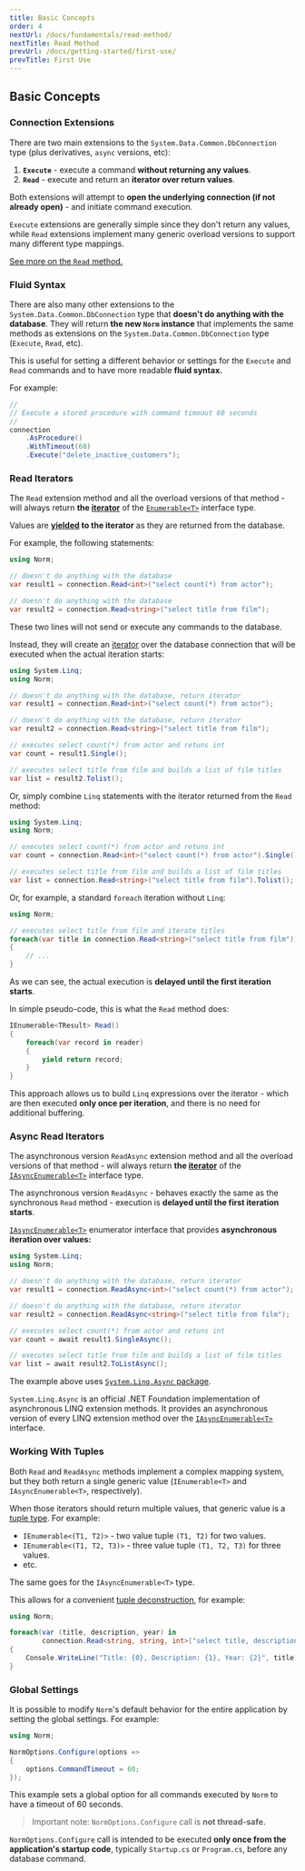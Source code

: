 ```yaml
---
title: Basic Concepts
order: 4
nextUrl: /docs/fundamentals/read-method/
nextTitle: Read Method
prevUrl: /docs/getting-started/first-use/
prevTitle: First Use
---
```


## Basic Concepts

### Connection Extensions

There are two main extensions to the `System.Data.Common.DbConnection` type (plus derivatives, `async` versions, etc):

1) **`Execute`** - execute a command **without returning any values**.
2) **`Read`** - execute and return an **iterator over return values**.

Both extensions will attempt to **open the underlying connection (if not already open)** - and initiate command execution.

`Execute` extensions are generally simple since they don't return any values, while `Read` extensions implement many generic overload versions to support many different type mappings.

[See more on the `Read` method.](/docs/fundamentals/read-method/)

### Fluid Syntax

There are also many other extensions to the `System.Data.Common.DbConnection` type that **doesn't do anything with the database**. They will return **the new `Norm` instance** that implements the same methods as extensions on the `System.Data.Common.DbConnection` type (`Execute`, `Read`, etc).

This is useful for setting a different behavior or settings for the `Execute` and `Read` commands and to have more readable **fluid syntax.** 

For example:

```csharp
//
// Execute a stored procedure with command timoout 60 seconds
//
connection
    .AsProcedure()
    .WithTimeout(60)
    .Execute("delete_inactive_customers");
```

### Read Iterators

The `Read` extension method and all the overload versions of that method - will always return **the [iterator](https://learn.microsoft.com/en-us/dotnet/csharp/iterators)** of the [`Enumerable<T>`](https://learn.microsoft.com/en-us/dotnet/api/system.collections.generic.ienumerable-1) interface type.

Values are **[yielded](https://learn.microsoft.com/en-us/dotnet/csharp/language-reference/statements/yield) to the iterator** as they are returned from the database.

For example, the following statements:

```csharp
using Norm;

// doesn't do anything with the database
var result1 = connection.Read<int>("select count(*) from actor");

// doesn't do anything with the database
var result2 = connection.Read<string>("select title from film");
```

These two lines will not send or execute any commands to the database. 

Instead, they will create an [iterator](https://learn.microsoft.com/en-us/dotnet/csharp/iterators) over the database connection that will be executed when the actual iteration starts:

```csharp
using System.Linq;
using Norm;

// doesn't do anything with the database, return iterator
var result1 = connection.Read<int>("select count(*) from actor");

// doesn't do anything with the database, return iterator
var result2 = connection.Read<string>("select title from film");

// executes select count(*) from actor and retuns int
var count = result1.Single();

// executes select title from film and builds a list of film titles
var list = result2.Tolist();
```

Or, simply combine `Linq` statements with the iterator returned from the `Read` method:

```csharp
using System.Linq;
using Norm;

// executes select count(*) from actor and retuns int
var count = connection.Read<int>("select count(*) from actor").Single();

// executes select title from film and builds a list of film titles
var list = connection.Read<string>("select title from film").Tolist();
```

Or, for example, a standard `foreach` iteration without `Linq`:

```csharp
using Norm;

// executes select title from film and iterate titles
foreach(var title in connection.Read<string>("select title from film"))
{
    // ...
}
```

As we can see, the actual execution is **delayed until the first iteration starts**. 

In simple pseudo-code, this is what the `Read` method does:


```csharp
IEnumerable<TResult> Read()
{
    foreach(var record in reader)
    {
        yield return record;
    }
}
```

This approach allows us to build `Linq` expressions over the iterator - which are then executed **only once per iteration**, and there is no need for additional buffering.

### Async Read Iterators

The asynchronous version `ReadAsync` extension method and all the overload versions of that method - will always return **the [iterator](https://learn.microsoft.com/en-us/dotnet/csharp/iterators)** of the [`IAsyncEnumerable<T>`](https://learn.microsoft.com/en-us/dotnet/api/system.collections.generic.iasyncenumerable-1) interface type.

The asynchronous version `ReadAsync` - behaves exactly the same as the synchronous `Read` method - execution is **delayed until the first iteration starts**. 
 
[`IAsyncEnumerable<T>`](https://learn.microsoft.com/en-us/dotnet/api/system.collections.generic.iasyncenumerable-1) enumerator interface that provides **asynchronous iteration over values:**

```csharp
using System.Linq;
using Norm;

// doesn't do anything with the database, return iterator
var result1 = connection.ReadAsync<int>("select count(*) from actor");

// doesn't do anything with the database, return iterator
var result2 = connection.ReadAsync<string>("select title from film");

// executes select count(*) from actor and retuns int
var count = await result1.SingleAsync();

// executes select title from film and builds a list of film titles
var list = await result2.ToListAsync();
```

The example above uses [`System.Linq.Async` package](https://www.nuget.org/packages/System.Linq.Async).

`System.Linq.Async` is an official .NET Foundation implementation of asynchronous LINQ extension methods. It provides an asynchronous version of every LINQ extension method over the [`IAsyncEnumerable<T>`](https://learn.microsoft.com/en-us/dotnet/api/system.collections.generic.iasyncenumerable-1) interface.

### Working With Tuples

Both `Read` and  `ReadAsync` methods implement a complex mapping system, but they both return a single generic value (`IEnumerable<T>` and `IAsyncEnumerable<T>`, respectively).

When those iterators should return multiple values, that generic value is a [tuple type](https://learn.microsoft.com/en-us/dotnet/csharp/language-reference/builtin-types/value-tuples). For example:

- `IEnumerable<(T1, T2)>` - two value tuple `(T1, T2)` for two values.
- `IEnumerable<(T1, T2, T3)>` - three value tuple `(T1, T2, T3)` for three values.
- etc.

The same goes for the `IAsyncEnumerable<T>` type.

This allows for a convenient [tuple deconstruction](https://learn.microsoft.com/en-us/dotnet/csharp/language-reference/builtin-types/value-tuples#tuple-assignment-and-deconstruction), for example:

```csharp
using Norm;

foreach(var (title, description, year) in 
        connection.Read<string, string, int>("select title, description, release_year from film"))
{
    Console.WriteLine("Title: {0}, Description: {1}, Year: {2}", title, description, year)
}
```

### Global Settings

It is possible to modify `Norm`'s default behavior for the entire application by setting the global settings. For example:

```csharp
using Norm;

NormOptions.Configure(options =>
{
    options.CommandTimeout = 60;
});
```

This example sets a global option for all commands executed by `Norm` to have a timeout of 60 seconds.

> Important note: `NormOptions.Configure` call is **not thread-safe.**

`NormOptions.Configure` call is intended to be executed **only once from the application's startup code**, typically `Startup.cs` or `Program.cs`, before any database command.
